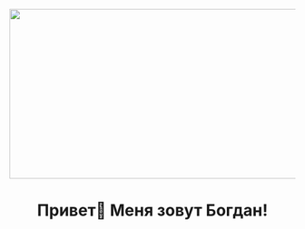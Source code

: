 <br clear="both">

<div align="center">
    <img height="300" width="600" src="https://gifs.obs.ru-moscow-1.hc.sbercloud.ru/b730647a19e6e8f212c241689de52c42ef42433afcebad37095d0cad8c20e671.gif"  />
</div>

###

<h1 align="center">Привет👋 Меня зовут Богдан!</h1>

###

<!--<div align="center">-->
<!--    <a href="https://www.youtube.com/@tehno.maniak" target="_blank">-->
<!--        <img src="https://img.shields.io/static/v1?message=Youtube&logo=youtube&label=&color=FF0000&logoColor=white&labelColor=&style=for-the-badge" height="25" alt="youtube logo"  />-->
<!--    </a>-->
<!--    <a href="https://t.me/tehnomaniak07" target="_blank">-->
<!--        <img src="https://img.shields.io/static/v1?message=Telegram&logo=telegram&label=&color=2CA5E0&logoColor=white&labelColor=&style=for-the-badge" height="25" alt="telegram logo"  />-->
<!--    </a>-->
<!--</div>-->

<!--###-->

<!--<div align="center">-->
<!--    <img src="https://visitor-badge.laobi.icu/badge?page_id=filimonovalexey.filimonovalexey&"  />-->
<!--</div>-->

<!--###-->

<!--<h3 align="left">👩‍💻  Обо мне</h3>-->

<!--###-->

<!--<p align="left">Я начинающий Frontend разработчик. Мой путь в it начался со Школы 21 от Сбера, где я прошел интенсив. После интенсива был промежуток в пару месяцев, где я пробовал себя во многих направлениях, пробовал изучать язык Си, Python, попробовал свои силы в data science, но больше всего меня зацепила Frontend разработка! С мая 2022 года по апрель 2023 я изучал Frontend разработку на курсах Яндекс Практикум. В настоящий момент мое обучение на курсе завершено и я нашел свою первую работу!<br><br>- 🔭 Участвовал в бассейне Школы 21 от Сбера.<br>- 📚 Завершил курсы по веб-разработке Яндекс Практикум!<br>- ⚡ Являюсь старшим студентом на курсе Веб-разработки Яндекс Практикум.</p>-->

<!--###-->
<!--<h3 align="left">📕 Мои статьи</h3>-->

<!-- - [Пишем Telegram-бота для подготовки к собеседованию на Frontend-разработчика](https://proglib.io/p/pishem-telegram-bota-dlya-podgotovki-k-sobesedovaniyu-na-frontend-razrabotchika-2024-05-29)-->
<!-- - [Пишем Telegram-бота для фильтрации нецензурной лексики в чате](https://proglib.io/p/pishem-telegram-bota-dlya-filtracii-necenzurnoy-leksiki-v-chate-2024-07-15)-->

<!--###-->

<!--<p align="center">-->
<!--    <img width="600" src="assets/github-snake.svg" alt="snake"/>-->
<!--</p>-->

<!--###-->

<!--<h3 align="left">🛠 Технологии:</h3>-->

<!--###-->

<!--<div align="left">-->
<!--    <img src="https://cdn.jsdelivr.net/gh/devicons/devicon/icons/javascript/javascript-original.svg" height="40" alt="javascript logo"  />-->
<!--    <img width="12" />-->
<!--    <img src="https://cdn.jsdelivr.net/gh/devicons/devicon/icons/html5/html5-original.svg" height="40" alt="html5 logo"  />-->
<!--    <img width="12" />-->
<!--    <img src="https://cdn.jsdelivr.net/gh/devicons/devicon/icons/css3/css3-original.svg" height="40" alt="css3 logo"  />-->
<!--    <img width="12" />-->
<!--    <img src="https://cdn.jsdelivr.net/gh/devicons/devicon/icons/react/react-original.svg" height="40" alt="react logo"  />-->
<!--    <img width="12" />-->
<!--    <img src="https://skillicons.dev/icons?i=vite" height="40" alt="vite logo"  />-->
<!--    <img width="12" />-->
<!--    <img src="https://cdn.simpleicons.org/webpack/8DD6F9" height="40" alt="webpack logo"  />-->
<!--    <img width="12" />-->
<!--    <img src="https://skillicons.dev/icons?i=wordpress" height="40" alt="wordpress logo"  />-->
<!--    <img width="12" />-->
<!--    <img src="https://cdn.simpleicons.org/gnubash/4EAA25" height="40" alt="bash logo"  />-->
<!--    <img width="12" />-->
<!--    <img src="https://skillicons.dev/icons?i=py" height="40" alt="python logo"  />-->
<!--    <img width="12" />-->
<!--    <img src="https://skillicons.dev/icons?i=postgres" height="40" alt="postgresql logo"  />-->
<!--</div>-->

<!--###-->

<!--<h3 align="left">🔥   Моя статистика :</h3>-->

<!--###-->

<!--<div align="center">-->
<!--    <img src="https://streak-stats.demolab.com?user=filimonovalexey&locale=en&mode=daily&theme=dark&hide_border=false&border_radius=5&order=3" height="220" alt="streak graph"  />-->
<!--</div>-->

<!--###-->

<!--<div align="center">-->
<!--    <img src="https://github-readme-stats.vercel.app/api?username=filimonovalexey&hide_title=false&hide_rank=false&show_icons=true&include_all_commits=true&count_private=true&disable_animations=false&theme=dracula&locale=en&hide_border=false&order=1" height="150" alt="stats graph"  />-->
<!--    <img src="https://github-readme-stats.vercel.app/api/top-langs?username=filimonovalexey&locale=en&hide_title=false&layout=compact&card_width=320&langs_count=5&theme=dracula&hide_border=false&order=2" height="150" alt="languages graph"  />-->
<!--</div>-->

<!--###-->
